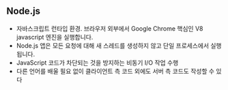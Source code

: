## Node.js

- 자바스크립트 런타입 환경. 브라우저 외부에서 Google Chrome 핵심인 V8 javascript 엔진을 실행합니다.
- Node.js 앱은 모든 요청에 ​​대해 새 스레드를 생성하지 않고 단일 프로세스에서 실행됩니다.
- JavaScript 코드가 차단되는 것을 방지하는 비동기 I/O 작업 수행
- 다른 언어를 배울 필요 없이 클라이언트 측 코드 외에도 서버 측 코드도 작성할 수 있다
